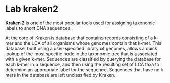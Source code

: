 # Lab kraken2

**[ Kraken 2](https://github.com/DerrickWood/kraken2/wiki/About-Kraken-2)** is one of the most popular tools used for assigning taxonomic labels to short DNA sequences.  

At the core of [Kraken](https://genomebiology.biomedcentral.com/articles/10.1186/gb-2014-15-3-r46) is database that contains records consisting of a k-mer and the LCA of all organisms whose genomes contain that k-mer. This database, built using a user-specified library of genomes, allows a quick lookup of the most specific node in the taxonomic tree that is associated with a given k-mer. Sequences are classified by querying the database for each k-mer in a sequence, and then using the resulting set of LCA taxa to determine an appropriate label for the sequence. Sequences that have no k-mers in the database are left unclassified by Kraken. 
